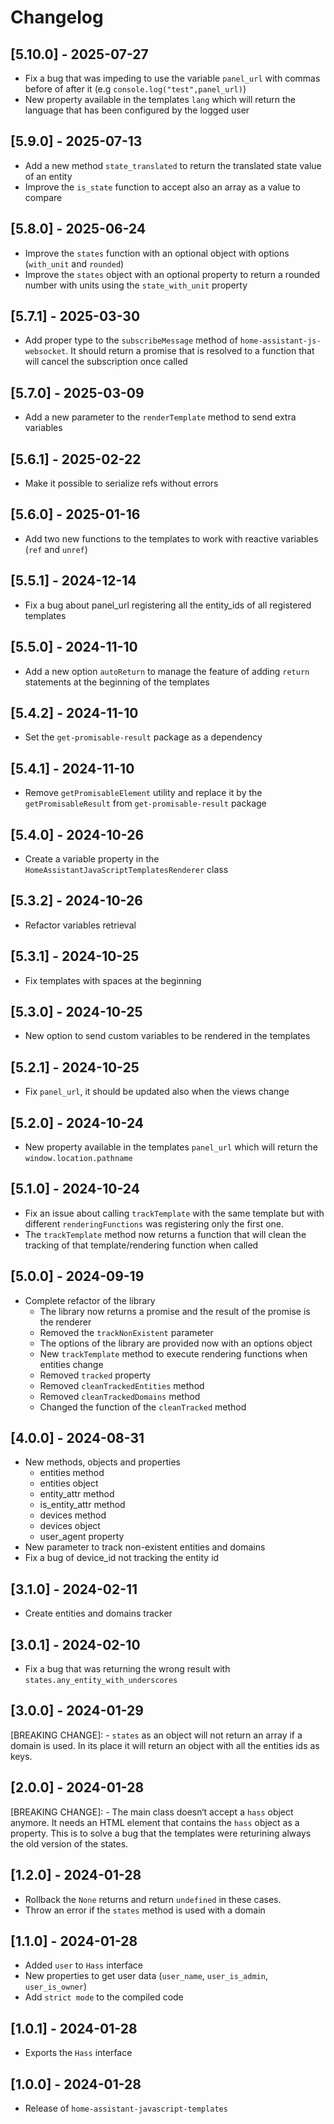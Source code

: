 # Changelog

## [5.10.0] - 2025-07-27

- Fix a bug that was impeding to use the variable `panel_url` with commas before of after it (e.g `console.log("test",panel_url)`)
- New property available in the templates `lang` which will return the language that has been configured by the logged user

## [5.9.0] - 2025-07-13

- Add a new method `state_translated` to return the translated state value of an entity
- Improve the `is_state` function to accept also an array as a value to compare

## [5.8.0] - 2025-06-24

- Improve the `states` function with an optional object with options (`with_unit` and `rounded`)
- Improve the `states` object with an optional property to return a rounded number with units using the `state_with_unit` property

## [5.7.1] - 2025-03-30

- Add proper type to the `subscribeMessage` method of `home-assistant-js-websocket`. It should return a promise that is resolved to a function that will cancel the subscription once called

## [5.7.0] - 2025-03-09

- Add a new parameter to the `renderTemplate` method to send extra variables

## [5.6.1] - 2025-02-22

- Make it possible to serialize refs without errors

## [5.6.0] - 2025-01-16

- Add two new functions to the templates to work with reactive variables (`ref` and `unref`)

## [5.5.1] - 2024-12-14

- Fix a bug about panel_url registering all the entity_ids of all registered templates

## [5.5.0] - 2024-11-10

- Add a new option `autoReturn` to manage the feature of adding `return` statements at the beginning of the templates

## [5.4.2] - 2024-11-10

- Set the `get-promisable-result` package as a dependency

## [5.4.1] - 2024-11-10

- Remove `getPromisableElement` utility and replace it by the `getPromisableResult` from `get-promisable-result` package

## [5.4.0] - 2024-10-26

- Create a variable property in the `HomeAssistantJavaScriptTemplatesRenderer` class

## [5.3.2] - 2024-10-26

- Refactor variables retrieval

## [5.3.1] - 2024-10-25

- Fix templates with spaces at the beginning

## [5.3.0] - 2024-10-25

- New option to send custom variables to be rendered in the templates

## [5.2.1] - 2024-10-25

- Fix `panel_url`, it should be updated also when the views change

## [5.2.0] - 2024-10-24

- New property available in the templates `panel_url` which will return the `window.location.pathname`

## [5.1.0] - 2024-10-24

- Fix an issue about calling `trackTemplate` with the same template but with different `renderingFunctions` was registering only the first one.
- The `trackTemplate` method now returns a function that will clean the tracking of that template/rendering function when called

## [5.0.0] - 2024-09-19

- Complete refactor of the library
    * The library now returns a promise and the result of the promise is the renderer
    * Removed the `trackNonExistent` parameter
    * The options of the library are provided now with an options object
    * New `trackTemplate` method to execute rendering functions when entities change
    * Removed `tracked` property
    * Removed `cleanTrackedEntities` method
    * Removed `cleanTrackedDomains` method
    * Changed the function of the `cleanTracked` method

## [4.0.0] - 2024-08-31

- New methods, objects and properties
    * entities method
    * entities object
    * entity_attr method
    * is_entity_attr method
    * devices method
    * devices object
    * user_agent property
- New parameter to track non-existent entities and domains
- Fix a bug of device_id not tracking the entity id

## [3.1.0] - 2024-02-11

- Create entities and domains tracker

## [3.0.1] - 2024-02-10

- Fix a bug that was returning the wrong result with `states.any_entity_with_underscores`

## [3.0.0] - 2024-01-29

[BREAKING CHANGE]:
    - `states` as an object will not return an array if a domain is used. In its place it will return an object with all the entities ids as keys.

## [2.0.0] - 2024-01-28

[BREAKING CHANGE]:
    - The main class doesn‘t accept a `hass` object anymore. It needs an HTML element that contains the `hass` object as a property. This is to solve a bug that the templates were returining always the old version of the states.

## [1.2.0] - 2024-01-28

- Rollback the `None` returns and return `undefined` in these cases.
- Throw an error if the `states` method is used with a domain

## [1.1.0] - 2024-01-28

- Added `user` to `Hass` interface
- New properties to get user data (`user_name`, `user_is_admin`, `user_is_owner`)
- Add `strict mode` to the compiled code

## [1.0.1] - 2024-01-28

- Exports the `Hass` interface

## [1.0.0] - 2024-01-28

- Release of `home-assistant-javascript-templates`